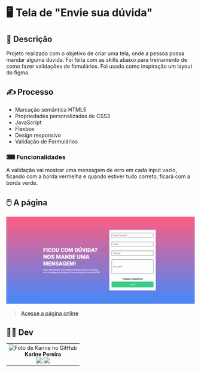 # 🖥️ Tela de "Envie sua dúvida"  


## 📜 Descrição
Projeto realizado com o objetivo de criar uma tela, onde a pessoa possa mandar alguma dúvida. Foi feita com as skills abaixo para treinamento de como fazer validações de fomulários. Foi usado como inspiração um layout do figma.



## ✍️ Processo
- Marcação semântica HTML5
- Propriedades personalizadas de CSS3
- JavaScript
- Flexbox  
- Design responsivo
- Validação de Formulários

### ⌨ Funcionalidades

A validação vai mostrar uma mensagem de erro em cada input vazio, ficando com a borda vermelha e quando estiver tudo correto, ficará com a borda verde.
    
## 🖱️ A página
<img src="src/img/gif.gif" alt="Gif exibindo o desktop e versão mobile do site">    

> <a href="https://devkarine.github.io/tela-envie-sua-duvida/" target= "_blank">Acesse a página online</a>  


## 👩‍💻 Dev
<table align="center">
  <tr>
    <td align="center">
      <div>
        <img src="https://avatars.githubusercontent.com/u/114251625?v=4" width="120px;" alt="Foto de Karine no GitHub"/><br>
          <b> Karine Pereira </b><br>
            <a href="https://www.linkedin.com/in/devkarine/" alt="Linkedin"><img src="https://img.shields.io/badge/LinkedIn-0077B5?style=for-the-badge&logo=linkedin&logoColor=white"/ height="20"></a>
            <a href="https://github.com/devkarine" alt="Linkedin"><img src="https://img.shields.io/badge/GitHub-100000?style=for-the-badge&logo=github&logoColor=white" height="20"></a>
      </div>
    </td>

  </tr>
</table>
